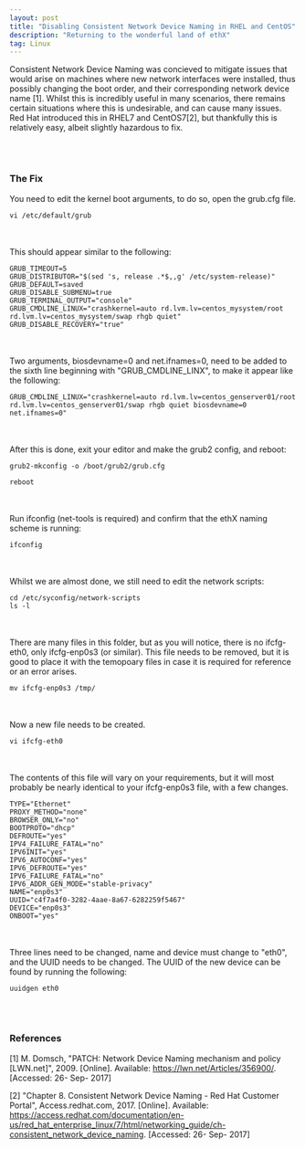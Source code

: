 ```yaml
---
layout: post
title: "Disabling Consistent Network Device Naming in RHEL and CentOS"
description: "Returning to the wonderful land of ethX"
tag: Linux
---
```


Consistent Network Device Naming was concieved to mitigate issues that would arise on machines where new network interfaces were installed, thus possibly changing the boot order, and their corresponding network device name [1]. Whilst this is incredibly useful in many scenarios, there remains certain situations where this is undesirable, and can cause many issues. Red Hat introduced this in RHEL7 and CentOS7[2], but thankfully this is relatively easy, albeit slightly hazardous to fix.

<br><br>
### The Fix
You need to edit the kernel boot arguments, to do so, open the grub.cfg file.
```Shell
vi /etc/default/grub
```
<br><br>
This should appear similar to the following:
```vim
GRUB_TIMEOUT=5
GRUB_DISTRIBUTOR="$(sed 's, release .*$,,g' /etc/system-release)"
GRUB_DEFAULT=saved
GRUB_DISABLE_SUBMENU=true
GRUB_TERMINAL_OUTPUT="console"
GRUB_CMDLINE_LINUX="crashkernel=auto rd.lvm.lv=centos_mysystem/root 
rd.lvm.lv=centos_mysystem/swap rhgb quiet"
GRUB_DISABLE_RECOVERY="true"
```
<br><br>
Two arguments, biosdevname=0 and net.ifnames=0, need to be added to the sixth line beginning with "GRUB_CMDLINE_LINX", to make it appear like the following:

```vim
GRUB_CMDLINE_LINUX="crashkernel=auto rd.lvm.lv=centos_genserver01/root 
rd.lvm.lv=centos_genserver01/swap rhgb quiet biosdevname=0 net.ifnames=0"
```
<br><br>
After this is done, exit your editor and make the grub2 config, and reboot:

```vim	
grub2-mkconfig -o /boot/grub2/grub.cfg
```

```Shell
reboot
```

<br><br>
Run ifconfig (net-tools is required) and confirm that the ethX naming scheme is running:

```Shell
ifconfig
```
<br><br>
Whilst we are almost done, we still need to edit the network scripts:

```Shell	
cd /etc/syconfig/network-scripts
ls -l
```

<br><br>
There are many files in this folder, but as you will notice, there is no ifcfg-eth0, only ifcfg-enp0s3 (or similar). This file needs to be removed, but it is good to place it with the temopoary files in case it is required for reference or an error arises. 

```Shell
mv ifcfg-enp0s3 /tmp/
```

<br><br>
Now a new file needs to be created.
	
```Shell
vi ifcfg-eth0
```

<br><br>
The contents of this file will vary on your requirements, but it will most probably be nearly identical to your ifcfg-enp0s3 file, with a few changes.
	
```vim
TYPE="Ethernet"
PROXY_METHOD="none"
BROWSER_ONLY="no"
BOOTPROTO="dhcp"
DEFROUTE="yes"
IPV4_FAILURE_FATAL="no"
IPV6INIT="yes"
IPV6_AUTOCONF="yes"
IPV6_DEFROUTE="yes"
IPV6_FAILURE_FATAL="no"
IPV6_ADDR_GEN_MODE="stable-privacy"
NAME="enp0s3"
UUID="c4f7a4f0-3282-4aae-8a67-6282259f5467"
DEVICE="enp0s3"
ONBOOT="yes"
```

<br><br>
Three lines need to be changed, name and device must change to "eth0", and the UUID needs to be changed. The UUID of the new device can be found by running the following:
	
```Shell
uuidgen eth0
```

<br><br>
### References
[1] M. Domsch, "PATCH: Network Device Naming mechanism and policy [LWN.net]", 2009. [Online]. Available: https://lwn.net/Articles/356900/. [Accessed: 26- Sep- 2017]

[2] "Chapter 8. Consistent Network Device Naming - Red Hat Customer Portal", Access.redhat.com, 2017. [Online]. Available: https://access.redhat.com/documentation/en-us/red_hat_enterprise_linux/7/html/networking_guide/ch-consistent_network_device_naming. [Accessed: 26- Sep- 2017]
